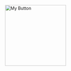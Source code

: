 <a href="[https://www.facebook.com/sean.gianan.37/]" target="_parent">
  <img src="https://i.postimg.cc/PpFv6B0K/your-image.png" alt="My Button" height="200">
</a>
<br>

